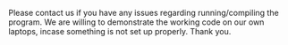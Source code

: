Please contact us if you have any issues regarding running/compiling the program. We are willing to demonstrate the working code on our own laptops, incase something is not set up properly. Thank you.
